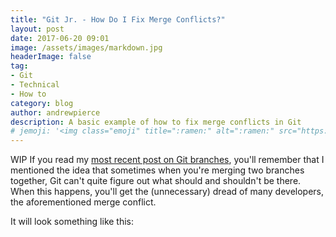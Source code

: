 ```yaml
---
title: "Git Jr. - How Do I Fix Merge Conflicts?"
layout: post
date: 2017-06-20 09:01
image: /assets/images/markdown.jpg
headerImage: false
tag:
- Git
- Technical
- How to
category: blog
author: andrewpierce
description: A basic example of how to fix merge conflicts in Git
# jemoji: '<img class="emoji" title=":ramen:" alt=":ramen:" src="https://assets.github.com/images/icons/emoji/unicode/1f35c.png" height="20" width="20" align="absmiddle">'
---
```


WIP
If you read my [most recent post on Git branches](http://andrewmpierce.io/Git-Branches/), you'll remember that I mentioned the idea that sometimes when you're merging two branches together, Git can't quite figure out what should and shouldn't be there. When this happens, you'll get the (unnecessary) dread of many developers, the aforementioned merge conflict.

It will look something like this:
